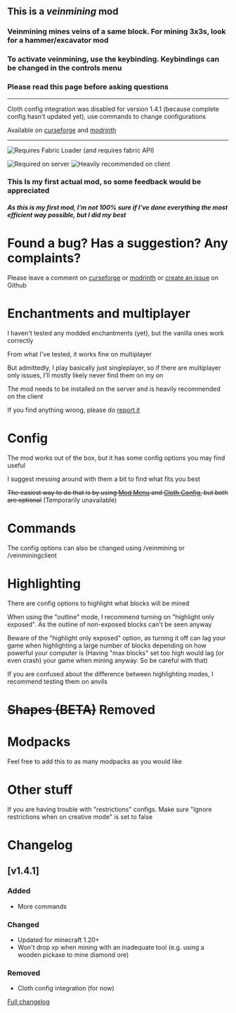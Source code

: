 

## This is a ***veinmining*** mod
### Veinmining mines veins of a same block. For mining 3x3s, look for a hammer/excavator mod
### To activate veinmining, use the keybinding. Keybindings can be changed in the controls menu
### Please read this page before asking questions

---


Cloth config integration was disabled for version 1.4.1 (because complete config hasn't updated yet), use commands to change configurations

Available on [curseforge](curseforge.com/minecraft/mc-mods/simple-veinminer) and [modrinth](https://modrinth.com/mod/simple-veinminer)

---


![Requires Fabric Loader](https://img.shields.io/badge/modloader-Fabric-1976d2?style=for-the-badge) (and requires fabric API)

![Required on server](https://img.shields.io/badge/Server-required-orangered?style=for-the-badge)
![Heavily recommended on client](https://img.shields.io/badge/client-heavily_recommended-16b51a?style=for-the-badge)


### This Is my first actual mod, so some feedback would be appreciated

##### As this is my first mod, I'm not 100% sure if I've done everything the most efficient way possible, but I did my best


# Found a bug? Has a suggestion? Any complaints?

Please leave a comment on [curseforge](https://www.curseforge.com/minecraft/mc-mods/simple-veinminer) or [modrinth](https://modrinth.com/mod/simple-veinminer) or [create an issue](https://github.com/PrincessCyanMarine/Simple-Veinminer/issues) on Github


# Enchantments and multiplayer

I haven't tested any modded enchantments (yet), but the vanilla ones work correctly

From what I've tested, it works fine on multiplayer

But admittedly, I play basically just singleplayer, so if there are multiplayer only issues, I'll mostly likely never find them on my on

The mod needs to be installed on the server and is heavily recommended on the client

If you find anything wrong, please do [report it](https://github.com/PrincessCyanMarine/Simple-Veinminer/issues)

# Config

The mod works out of the box, but it has some config options you may find useful

I suggest messing around with them a bit to find what fits you best

~~The easiest way to do that is by using [Mod Menu](https://www.curseforge.com/minecraft/mc-mods/modmenu) and [Cloth Config](https://www.curseforge.com/minecraft/mc-mods/cloth-config), but both are optional~~ (Temporarily unavailable)

# Commands
The config options can also be changed using /veinmining or /veinminingclient

# Highlighting
There are config options to highlight what blocks will be mined

When using the "outline" mode, I recommend turning on "highlight only exposed". As the outline of non-exposed blocks can't be seen anyway

Beware of the "highlight only exposed" option, as turning it off can lag your game when highlighting a large number of blocks depending on how powerful your computer is (Having "max blocks" set too high would lag (or even crash) your game when mining anyway. So be careful with that)

If you are confused about the difference between highlighting modes, I recommend testing them on anvils

# ~~Shapes (BETA)~~ Removed


# Modpacks

Feel free to add this to as many modpacks as you would like

# Other stuff
If you are having trouble with "restrictions" configs. Make sure "Ignore restrictions when on creative mode" is set to false

# Changelog

## [v1.4.1]
### Added
- More commands
### Changed

- Updated for minecraft 1.20+
- Won't drop xp when mining with an inadequate tool (e.g. using a wooden pickaxe to mine diamond ore)
### Removed
- Cloth config integration (for now)

[Full changelog](https://github.com/PrincessCyanMarine/Simple-Veinminer/blob/main/CHANGELOG.md)

